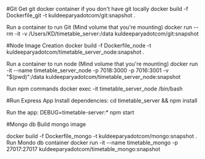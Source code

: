 #Git
Get git docker container if you don't have git locally 
docker build -f Dockerfile_git -t kuldeeparyadotcom/git:snapshot .

Run a container to run Git (Mind volume that you're mounting) 
docker run --rm -it -v /Users/KD/timetable_server:/data kuldeeparyadotcom/git:snapshot

#Node
Image Creation docker build -f Dockerfile_node -t kuldeeparyadotcom/timetable_server_node:snapshot .

Run a container to run node (Mind volume that you're mounting) 
docker run -it --name timetable_server_node -p 7018:3000 -p 7016:3001 -v "$(pwd)":/data kuldeeparyadotcom/timetable_server_node:snapshot

Run npm commands
docker exec -it timetable_server_node /bin/bash

#Run Express App
Install dependencies:
cd timetable_server && npm install

Run the app:
DEBUG=timetable-server:* npm start

#Mongo db
Build mongo image

docker build -f Dockerfile_mongo -t kuldeeparyadotcom/mongo:snapshot .
Run Mondo db container
docker run -it --name timetable_mongo -p 27017:27017 kuldeeparyadotcom/timetable_mongo:snapshot
